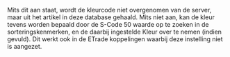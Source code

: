 Mits dit aan staat, wordt de kleurcode niet overgenomen van de server, maar uit het artikel in deze database gehaald. Mits niet aan, kan de kleur tevens worden bepaald door de S-Code 50 waarde op te zoeken in de sorteringskenmerken, en de daarbij ingestelde Kleur over te nemen (indien gevuld). Dit werkt ook in de ETrade koppelingen waarbij deze instelling niet is aangezet.